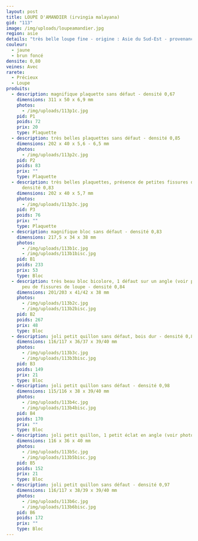 ```yaml
---
layout: post
title: LOUPE D'AMANDIER (irvingia malayana)
gid: "113"
image: /img/uploads/loupeamandier.jpg
region: asie
details: "très belle loupe fine - origine : Asie du Sud-Est - provenance : USA"
couleur:
  - jaune
  - brun foncé
densite: 0,80
veines: Avec
rarete:
  - Précieux
  - Loupe
produits:
  - description: magnifique plaquette sans défaut - densité 0,67
    dimensions: 311 x 50 x 6,9 mm
    photos:
      - /img/uploads/113p1c.jpg
    pid: P1
    poids: 72
    prix: 20
    type: Plaquette
  - description: très belles plaquettes sans défaut - densité 0,85
    dimensions: 202 x 40 x 5,6 - 6,5 mm
    photos:
      - /img/uploads/113p2c.jpg
    pid: P2
    poids: 83
    prix: ""
    type: Plaquette
  - description: très belles plaquettes, présence de petites fissures de loupe -
      densité 0,83
    dimensions: 202 x 40 x 5,7 mm
    photos:
      - /img/uploads/113p3c.jpg
    pid: P3
    poids: 76
    prix: ""
    type: Plaquette
  - description: magnifique bloc sans défaut - densité 0,83
    dimensions: 217,5 x 34 x 38 mm
    photos:
      - /img/uploads/113b1c.jpg
      - /img/uploads/113b1bisc.jpg
    pid: B1
    poids: 233
    prix: 53
    type: Bloc
  - description: très beau bloc bicolore, 1 défaut sur un angle (voir photo), très
      peu de fissures de loupe - densité 0,84
    dimensions: 201/203 x 41/42 x 38 mm
    photos:
      - /img/uploads/113b2c.jpg
      - /img/uploads/113b2bisc.jpg
    pid: B2
    poids: 267
    prix: 48
    type: Bloc
  - description: joli petit quillon sans défaut, bois dur - densité 0,89
    dimensions: 116/117 x 36/37 x 39/40 mm
    photos:
      - /img/uploads/113b3c.jpg
      - /img/uploads/113b3bisc.jpg
    pid: B3
    poids: 149
    prix: 21
    type: Bloc
  - description: joli petit quillon sans défaut - densité 0,98
    dimensions: 115/116 x 38 x 39/40 mm
    photos:
      - /img/uploads/113b4c.jpg
      - /img/uploads/113b4bisc.jpg
    pid: B4
    poids: 170
    prix: ""
    type: Bloc
  - description: joli petit quillon, 1 petit éclat en angle (voir photo) - densité 0,91
    dimensions: 116 x 36 x 40 mm
    photos:
      - /img/uploads/113b5c.jpg
      - /img/uploads/113b5bisc.jpg
    pid: B5
    poids: 152
    prix: 21
    type: Bloc
  - description: joli petit quillon sans défaut - densité 0,97
    dimensions: 116/117 x 38/39 x 39/40 mm
    photos:
      - /img/uploads/113b6c.jpg
      - /img/uploads/113b6bisc.jpg
    pid: B6
    poids: 172
    prix: ""
    type: Bloc
---
```

